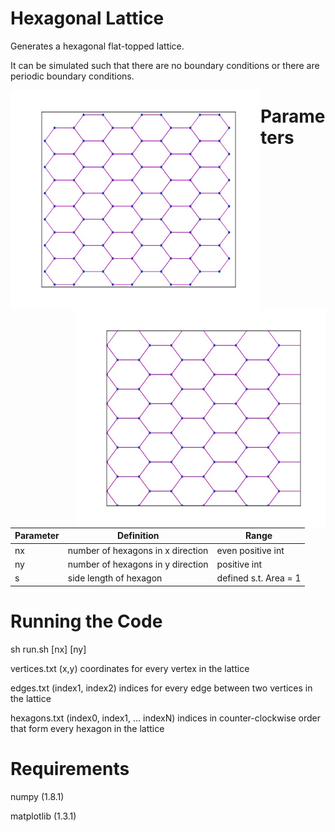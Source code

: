 # Hexagonal Lattice

Generates a hexagonal flat-topped lattice. 

It can be simulated such that there are no boundary conditions or there are periodic boundary conditions. 


<img src="https://github.com/alsignoriello/hexagonal_lattice/blob/master/images/hex_lattice.jpg" style="float: left;" height="350" width="400"><img src="https://github.com/alsignoriello/hexagonal_lattice/blob/master/images/periodic_lattice.jpg" style="float: right;" height="350" width="400">

# Parameters

|Parameter| Definition| Range |
|---------|-----------|-------|
| nx | number of hexagons in x direction | even positive int |
| ny | number of hexagons in y direction | positive int |
| s | side length of hexagon | defined s.t. Area = 1 |



# Running the Code

sh run.sh [nx] [ny]

vertices.txt (x,y) coordinates for every vertex in the lattice

edges.txt (index1, index2) indices for every edge between two vertices in the lattice

hexagons.txt (index0, index1, ... indexN) indices in counter-clockwise order that form every hexagon in the lattice


# Requirements

numpy (1.8.1)

matplotlib (1.3.1)